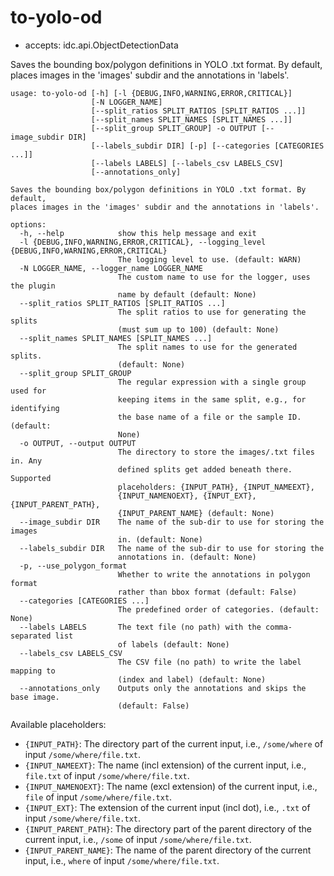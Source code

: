 # to-yolo-od

* accepts: idc.api.ObjectDetectionData

Saves the bounding box/polygon definitions in YOLO .txt format. By default, places images in the 'images' subdir and the annotations in 'labels'.

```
usage: to-yolo-od [-h] [-l {DEBUG,INFO,WARNING,ERROR,CRITICAL}]
                  [-N LOGGER_NAME]
                  [--split_ratios SPLIT_RATIOS [SPLIT_RATIOS ...]]
                  [--split_names SPLIT_NAMES [SPLIT_NAMES ...]]
                  [--split_group SPLIT_GROUP] -o OUTPUT [--image_subdir DIR]
                  [--labels_subdir DIR] [-p] [--categories [CATEGORIES ...]]
                  [--labels LABELS] [--labels_csv LABELS_CSV]
                  [--annotations_only]

Saves the bounding box/polygon definitions in YOLO .txt format. By default,
places images in the 'images' subdir and the annotations in 'labels'.

options:
  -h, --help            show this help message and exit
  -l {DEBUG,INFO,WARNING,ERROR,CRITICAL}, --logging_level {DEBUG,INFO,WARNING,ERROR,CRITICAL}
                        The logging level to use. (default: WARN)
  -N LOGGER_NAME, --logger_name LOGGER_NAME
                        The custom name to use for the logger, uses the plugin
                        name by default (default: None)
  --split_ratios SPLIT_RATIOS [SPLIT_RATIOS ...]
                        The split ratios to use for generating the splits
                        (must sum up to 100) (default: None)
  --split_names SPLIT_NAMES [SPLIT_NAMES ...]
                        The split names to use for the generated splits.
                        (default: None)
  --split_group SPLIT_GROUP
                        The regular expression with a single group used for
                        keeping items in the same split, e.g., for identifying
                        the base name of a file or the sample ID. (default:
                        None)
  -o OUTPUT, --output OUTPUT
                        The directory to store the images/.txt files in. Any
                        defined splits get added beneath there. Supported
                        placeholders: {INPUT_PATH}, {INPUT_NAMEEXT},
                        {INPUT_NAMENOEXT}, {INPUT_EXT}, {INPUT_PARENT_PATH},
                        {INPUT_PARENT_NAME} (default: None)
  --image_subdir DIR    The name of the sub-dir to use for storing the images
                        in. (default: None)
  --labels_subdir DIR   The name of the sub-dir to use for storing the
                        annotations in. (default: None)
  -p, --use_polygon_format
                        Whether to write the annotations in polygon format
                        rather than bbox format (default: False)
  --categories [CATEGORIES ...]
                        The predefined order of categories. (default: None)
  --labels LABELS       The text file (no path) with the comma-separated list
                        of labels (default: None)
  --labels_csv LABELS_CSV
                        The CSV file (no path) to write the label mapping to
                        (index and label) (default: None)
  --annotations_only    Outputs only the annotations and skips the base image.
                        (default: False)
```

Available placeholders:

* `{INPUT_PATH}`: The directory part of the current input, i.e., `/some/where` of input `/some/where/file.txt`.
* `{INPUT_NAMEEXT}`: The name (incl extension) of the current input, i.e., `file.txt` of input `/some/where/file.txt`.
* `{INPUT_NAMENOEXT}`: The name (excl extension) of the current input, i.e., `file` of input `/some/where/file.txt`.
* `{INPUT_EXT}`: The extension of the current input (incl dot), i.e., `.txt` of input `/some/where/file.txt`.
* `{INPUT_PARENT_PATH}`: The directory part of the parent directory of the current input, i.e., `/some` of input `/some/where/file.txt`.
* `{INPUT_PARENT_NAME}`: The name of the parent directory of the current input, i.e., `where` of input `/some/where/file.txt`.
